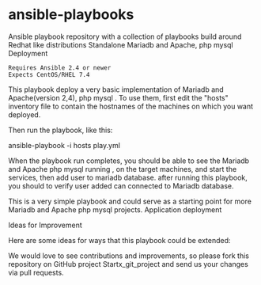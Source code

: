 # ansible-playbooks
Ansible playbook repository with a collection of playbooks build around Redhat like distributions
Standalone Mariadb and Apache, php mysql Deployment

    Requires Ansible 2.4 or newer
    Expects CentOS/RHEL 7.4

This playbook deploy a very basic implementation of Mariadb and Apache(version 2,4), php mysql . To use them, first edit the "hosts" inventory file to contain the hostnames of the machines on which you want deployed.

Then run the playbook, like this:

ansible-playbook -i hosts play.yml

When the playbook run completes, you should be able to see the Mariadb and Apache php mysql running , on the target machines, and start the services, then add user to mariadb database. after running this playbook, you should to verify user added can connected to Mariadb database.

This is a very simple playbook and could serve as a starting point for more Mariadb and Apache php mysql projects.
Application deployment


Ideas for Improvement

Here are some ideas for ways that this playbook could be extended:

   We would love to see contributions and improvements, so please fork this repository on GitHub project Startx_git_project and send us your changes via pull requests.
